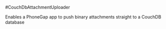 #CouchDbAttachmentUploader

Enables a PhoneGap app to push binary attachments straight to a CouchDB database
